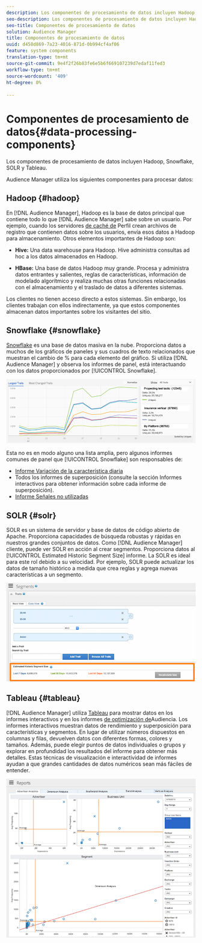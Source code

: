 ```yaml
---
description: Los componentes de procesamiento de datos incluyen Hadoop, Snowflake, SOLR y Tableau.
seo-description: Los componentes de procesamiento de datos incluyen Hadoop, Snowflake, SOLR y Tableau.
seo-title: Componentes de procesamiento de datos
solution: Audience Manager
title: Componentes de procesamiento de datos
uuid: d458d869-7a23-4016-871d-0b994cf4af06
feature: system components
translation-type: tm+mt
source-git-commit: 9e4f2f26b83fe6e5b6f669107239d7edaf11fed3
workflow-type: tm+mt
source-wordcount: '409'
ht-degree: 0%

---
```



# Componentes de procesamiento de datos{#data-processing-components}

Los componentes de procesamiento de datos incluyen Hadoop, Snowflake, SOLR y Tableau.

<!-- 

c_comproc.xml

 -->

Audience Manager utiliza los siguientes componentes para procesar datos:

## Hadoop {#hadoop}

En [!DNL Audience Manager], Hadoop es la base de datos principal que contiene todo lo que [!DNL Audience Manager] sabe sobre un usuario. Por ejemplo, cuando los servidores [de caché de](../../reference/system-components/components-data-collection.md) Perfil crean archivos de registro que contienen datos sobre los usuarios, envía esos datos a Hadoop para almacenamiento. Otros elementos importantes de Hadoop son:

* **Hive:** Una data warehouse para Hadoop. Hive administra consultas ad hoc a los datos almacenados en Hadoop.

* **HBase:** Una base de datos Hadoop muy grande. Procesa y administra datos entrantes y salientes, reglas de características, información de modelado algorítmico y realiza muchas otras funciones relacionadas con el almacenamiento y el traslado de datos a diferentes sistemas.

Los clientes no tienen acceso directo a estos sistemas. Sin embargo, los clientes trabajan con ellos indirectamente, ya que estos componentes almacenan datos importantes sobre los visitantes del sitio.

## Snowflake {#snowflake}

[Snowflake](https://www.snowflake.net/) es una base de datos masiva en la nube. Proporciona datos a muchos de los gráficos de paneles y sus cuadros de texto relacionados que muestran el cambio de % para cada elemento del gráfico. Si utiliza [!DNL Audience Manager] y observa los informes de panel, está interactuando con los datos proporcionados por [!UICONTROL Snowflake].



![](assets/dashboardreport.png)

Esta no es en modo alguno una lista amplia, pero algunos informes comunes de panel que [!UICONTROL Snowflake] son responsables de:

* [Informe Variación de la característica diaria](/help/using/reporting/audience-optimization-reports/daily-trait-variation-report.md)
* Todos los informes de superposición (consulte la sección Informes [](/help/using/reporting/dynamic-reports/dynamic-reports.md) interactivos para obtener información sobre cada informe de superposición).
* [Informe Señales no utilizadas](/help/using/reporting/dynamic-reports/unused-signals.md)

## SOLR {#solr}

SOLR es un sistema de servidor y base de datos de código abierto de Apache. Proporciona capacidades de búsqueda robustas y rápidas en nuestros grandes conjuntos de datos. Como [!DNL Audience Manager] cliente, puede ver SOLR en acción al crear segmentos. Proporciona datos al [!UICONTROL Estimated Historic Segment Size] informe. La SOLR es ideal para este rol debido a su velocidad. Por ejemplo, SOLR puede actualizar los datos de tamaño histórico a medida que crea reglas y agrega nuevas características a un segmento.



![](assets/audsize.png)

## Tableau {#tableau}

[!DNL Audience Manager] utiliza [Tableau](https://www.tableausoftware.com/) para mostrar datos en los informes [](../../reporting/dynamic-reports/dynamic-reports.md#interactive-and-overlap-reports) interactivos y en los informes [de optimización de](../../reporting/audience-optimization-reports/audience-optimization-reports.md)Audiencia. Los informes interactivos muestran datos de rendimiento y superposición para características y segmentos. En lugar de utilizar números dispuestos en columnas y filas, devuelven datos con diferentes formas, colores y tamaños. Además, puede elegir puntos de datos individuales o grupos y explorar en profundidad los resultados del informe para obtener más detalles. Estas técnicas de visualización e interactividad de informes ayudan a que grandes cantidades de datos numéricos sean más fáciles de entender.



![](assets/advertiser_analytics.png)

